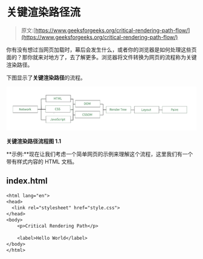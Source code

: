 # 关键渲染路径流

> 原文:[https://www.geeksforgeeks.org/critical-rendering-path-flow/](https://www.geeksforgeeks.org/critical-rendering-path-flow/)

你有没有想过当网页加载时，幕后会发生什么，或者你的浏览器是如何处理这些页面的？那你就来对地方了，去了解更多。浏览器将文件转换为网页的流程称为关键渲染路径。

下图显示了**关键渲染路径**的流程。

![](img/be7dc9386d6915227e92e65aa5871ecf.png)

**关键渲染路径流程图 1.1**

**示例:**现在让我们考虑一个简单网页的示例来理解这个流程，这里我们有一个带有样式内容的 HTML 文档。

## index.html

```htmlhtml
<html lang="en">
<head>
  <link rel="stylesheet" href="style.css">
</head>
<body>
    <p>Critical Rendering Path</p>

    <label>Hello World</label>
</body>
</html>
```